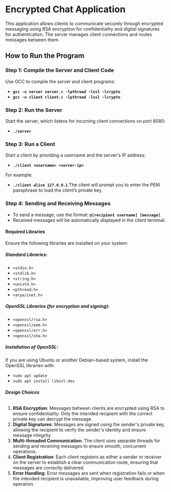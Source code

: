 # Encrypted Chat Application

This application allows clients to communicate securely through encrypted messaging using RSA encryption for confidentiality and digital signatures for authentication. The server manages client connections and routes messages between them.

## How to Run the Program

### Step 1: Compile the Server and Client Code
Use GCC to compile the server and client programs:


- **`gcc -o server server.c -lpthread -lssl -lcrypto`**
- **`gcc -o client client.c -lpthread -lssl -lcrypto`**

### Step 2: Run the Server
Start the server, which listens for incoming client connections on port 8080:

- **`./server`**

### Step 3: Run a Client
Start a client by providing a username and the server's IP address:

- **`./client <username> <server-ip>`**

For example:
- **`./client alice 127.0.0.1`**
  The client will prompt you to enter the PEM passphrase to load the client’s private key.

### Step 4: Sending and Receiving Messages
- To send a message, use the format: **`@[recipient username] [message]`**.
- Received messages will be automatically displayed in the client terminal.

#### **Required Libraries** 
Ensure the following libraries are installed on your system:

##### Standard Libraries:
- `<stdio.h>`
- `<stdlib.h>`
- `<string.h>`
- `<unistd.h>`
- `<pthread.h>`
- `<arpa/inet.h>`

##### OpenSSL Libraries (for encryption and signing):
- `<openssl/rsa.h>`
- `<openssl/pem.h>`
- `<openssl/err.h>`
- `<openssl/sha.h>`

##### Installation of OpenSSL:
If you are using Ubuntu or another Debian-based system, install the OpenSSL libraries with:

- `sudo apt update`
- `sudo apt install libssl-dev`

###### **Design Choices**

1. **RSA Encryption**: Messages between clients are encrypted using RSA to ensure confidentiality. Only the intended recipient with the correct private key can decrypt the message.
2. **Digital Signatures**: Messages are signed using the sender's private key, allowing the recipient to verify the sender's identity and ensure message integrity.
3. **Multi-threaded Communication**: The client uses separate threads for sending and receiving messages to ensure smooth, concurrent operations.
4. **Client Registration**: Each client registers as either a sender or receiver on the server to establish a clear communication route, ensuring that messages are correctly delivered.
5. **Error Handling**: Error messages are sent when registration fails or when the intended recipient is unavailable, improving user feedback during operation.
